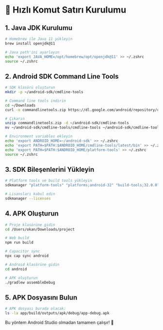 # 🚀 Hızlı Komut Satırı Kurulumu

## 1. Java JDK Kurulumu
```bash
# Homebrew ile Java 11 yükleyin
brew install openjdk@11

# Java path'ini ayarlayın
echo 'export JAVA_HOME=/opt/homebrew/opt/openjdk@11' >> ~/.zshrc
source ~/.zshrc
```

## 2. Android SDK Command Line Tools
```bash
# SDK klasörü oluşturun
mkdir -p ~/android-sdk/cmdline-tools

# Command line tools indirin
cd ~/Downloads
curl -o commandlinetools.zip https://dl.google.com/android/repository/commandlinetools-mac-8512546_latest.zip

# Çıkarın
unzip commandlinetools.zip -d ~/android-sdk/cmdline-tools
mv ~/android-sdk/cmdline-tools/cmdline-tools ~/android-sdk/cmdline-tools/latest

# Environment variables ekleyin
echo 'export ANDROID_HOME=~/android-sdk' >> ~/.zshrc
echo 'export PATH=$PATH:$ANDROID_HOME/cmdline-tools/latest/bin' >> ~/.zshrc
echo 'export PATH=$PATH:$ANDROID_HOME/platform-tools' >> ~/.zshrc
source ~/.zshrc
```

## 3. SDK Bileşenlerini Yükleyin
```bash
# Platform tools ve build tools yükleyin
sdkmanager "platform-tools" "platforms;android-32" "build-tools;32.0.0"

# Lisansları kabul edin
sdkmanager --licenses
```

## 4. APK Oluşturun
```bash
# Proje klasörüne gidin
cd /Users/okan/Downloads/project

# Web build
npm run build

# Capacitor sync
npx cap sync android

# Android klasörüne gidin
cd android

# APK oluşturun
./gradlew assembleDebug
```

## 5. APK Dosyasını Bulun
```bash
# APK dosyası burada olacak:
ls -la app/build/outputs/apk/debug/app-debug.apk
```

Bu yöntem Android Studio olmadan tamamen çalışır! 🎉